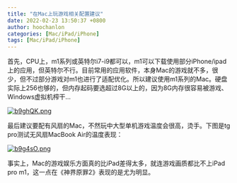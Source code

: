 ```yaml
---
title: "在Mac上玩游戏相关配置建议"
date: 2022-02-23 13:50:37 +0800
author: hoochanlon
categories: [Mac/iPad/iPhone]
tags: [Mac/iPad/iPhone]
---
```


首先，CPU上，m1系列或英特尔i7-i9都可以，m1可以下载使用部分iPhone/ipad上的应用，但英特尔不行。目前常用的应用软件，本身Mac的游戏就不多，很少，但不过部分游戏对m1也进行了适配优化。所以建议使用m1系列的Mac。硬盘实际上256也够的，但内存起码要选超过8G以上的，因为8G内存很容易被游戏、Windows虚拟机榨干...

[![b9ghQK.png](https://s4.ax1x.com/2022/02/23/b9ghQK.png)](https://imgtu.com/i/b9ghQK)

最后建议要配有风扇的Mac，不然玩中大型单机游戏温度会很高，烫手。下图是tg pro测试无风扇MacBook Air的温度表现：

[![b9g4sO.png](https://s4.ax1x.com/2022/02/23/b9g4sO.png)](https://imgtu.com/i/b9g4sO)

事实上，Mac的游戏娱乐方面真的比iPad差得太多，就连游戏画质都比不上iPad pro m1，这一点在《神界原罪2》表现的是尤为明显。







